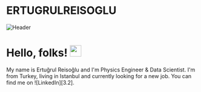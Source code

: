 # ERTUGRULREISOGLU

![Header](https://www.voltdb.com/wp-content/uploads/2018/05/machine-learning-blog-header-2.jpg)

# Hello, folks! <img src="https://raw.githubusercontent.com/MartinHeinz/MartinHeinz/master/wave.gif" width="30px">
My name is Ertuğrul Reisoğlu and I'm Physics Engineer & Data Scientist. I'm from Turkey, living in Istanbul and currently looking for a new job. You can find me on ![LinkedIn][3.2].

[2.2]: https://raw.githubusercontent.com/REISOGLU53/ERTUGRULREISOGLU/master/linkedin-3-16.png (LinkedIn icon without padding)
[2]: https://www.linkedin.com/in/ertuğrul-r-2a45881a5/

